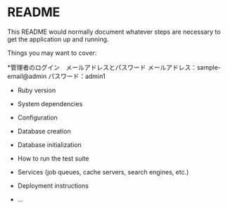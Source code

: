 # README

This README would normally document whatever steps are necessary to get the
application up and running.

Things you may want to cover:

*管理者のログイン　メールアドレスとパスワード
メールアドレス：sample-email@admin
パスワード：admin1

* Ruby version

* System dependencies

* Configuration

* Database creation

* Database initialization

* How to run the test suite

* Services (job queues, cache servers, search engines, etc.)

* Deployment instructions

* ...
